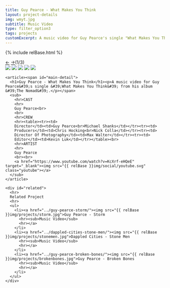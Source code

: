 ```yaml
---
title: Guy Pearce - What Makes You Think
layout: project-details
img: wmyt.jpg
subtitle: Music Video
type: filter_option3
tags: projects
customExcerpt: A music video for Guy Pearce's single "What Makes You Think" from his album "The Nomad"
---
```

{% include relBase.html %}

  <section id="details">
    <div id="carousel">
      <div id="carousel_controls"><span><a href="#" id="carousel_backward">&larr;</a> <a href="#"
            id="carousel_forward">&rarr;</a></span><span id="pagecount">(1/3)</span></div>
      <div id="carousel_img">
        <img src="{{ relBase }}img/gallery/wmyt1.jpg" id="img1">
        <img src="{{ relBase }}img/gallery/wmyt2.jpg" id="img2">
        <img src="{{ relBase }}img/gallery/wmyt3.jpg" id="img3">
        <img src="{{ relBase }}img/gallery/wmyt4.jpg" id="img4">
        <img src="{{ relBase }}img/gallery/wmyt5.jpg" id="img5">
      </div>
    </div>


    <article><span id="main-detail">
      <h1>Guy Pearce - What Makes You Think</h1><p>A music video for Guy Pearce&#39;s single &#39;What Makes You Think&#39; from his album &#39;The Nomad&#39;.</p></span>
      <sub>
        <hr>CAST
        <hr>
        Guy Pearce<br>
        <br>
        <hr>CREW
        <hr><table><tr><td>
        Director</td><td>Guy Pearce<br>Michael Shanks</td></tr><tr><td>
        Producers</td><td>Chris Hocking<br>Nick Colla</td></tr><tr><td>
        Director Of Photography</td><td>Max Walter</td></tr><tr><td>
        Editor</td><td>Kevin Luk</td></tr></table><br>
        <hr>ARTIST
        <hr>
        Guy Pearce
        <br><br>
        <a href="https://www.youtube.com/watch?v=KcXrf-eHQeE" target="_blank"><img src="{{ relBase }}img/social/youtube.svg" class="youtube"></a>
      </sub>
    </article>

    <div id="related">
      <hr>
      Related Project
      <hr>
      <ul>
        <li><a href="../guy-pearce-storm/"><img src="{{ relBase }}img/projects/storm.jpg">Guy Pearce - Storm
          <hr><sub>Music Video</sub>
          <hr></a>
        </li>
        <li><a href="../dappled-cities-stone-men/"><img src="{{ relBase }}img/projects/stonemen.jpg">Dappled Cities - Stone Men
          <hr><sub>Music Video</sub>
          <hr></a>
        </li>
        <li><a href="../guy-pearce-broken-bones/"><img src="{{ relBase }}img/projects/brokenbones.jpg">Guy Pearce - Broken Bones
          <hr><sub>Music Video</sub>
          <hr></a>
        </li>
      </ul>
    </div>
  </section>



  <div id="gradient"></div>
  